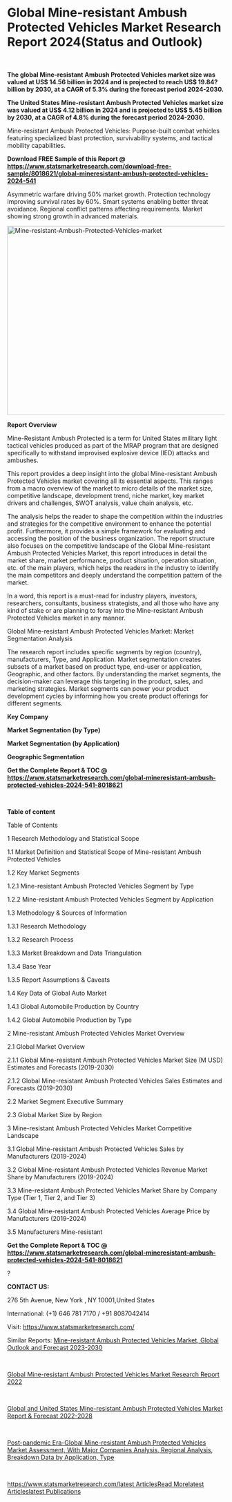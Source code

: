 <h1>Global Mine-resistant Ambush Protected Vehicles Market Research Report 2024(Status and Outlook)</h1><br/><p><strong>The global Mine-resistant Ambush Protected Vehicles market size was valued at US$ 14.56 billion in 2024 and is projected to reach US$ 19.84? billion by 2030, at a <strong>CAGR</strong> of 5.3% during the forecast period 2024-2030.</strong></p>
 
 
 
 <p><strong>The United States Mine-resistant Ambush Protected Vehicles market size was valued at US$ 4.12 billion in 2024 and is projected to US$ 5.45 billion by 2030, at a <strong>CAGR</strong> of 4.8% during the forecast period 2024-2030.</strong></p>
 
 
 
 <p>Mine-resistant Ambush Protected Vehicles: Purpose-built combat vehicles featuring specialized blast protection, survivability systems, and tactical mobility capabilities.</p>
 
 
 
 <p><strong>Download FREE Sample of this Report @ <a href="https://www.statsmarketresearch.com/download-free-sample/8018621/global-mineresistant-ambush-protected-vehicles-2024-541">https://www.statsmarketresearch.com/download-free-sample/8018621/global-mineresistant-ambush-protected-vehicles-2024-541</a></strong></p>
 
 
 
 <p>Asymmetric warfare driving 50% market growth. Protection technology improving survival rates by 60%. Smart systems enabling better threat avoidance. Regional conflict patterns affecting requirements. Market showing strong growth in advanced materials.</p>
 
 
 
 <p><img alt="Mine-resistant-Ambush-Protected-Vehicles-market" src="https://www.grandresearchstore.com/assets/report-images/Mine-resistant_Ambush_Protected_Vehicles_market.png" style="width: 730px; height: 438px;" /></p>
 
 
 
 <p><strong>Report Overview</strong></p>
 
 
 
 <p>Mine-Resistant Ambush Protected is a term for United States military light tactical vehicles produced as part of the MRAP program that are designed specifically to withstand improvised explosive device (IED) attacks and ambushes.</p>
 
 
 
 <p>This report provides a deep insight into the global Mine-resistant Ambush Protected Vehicles market covering all its essential aspects. This ranges from a macro overview of the market to micro details of the market size, competitive landscape, development trend, niche market, key market drivers and challenges, SWOT analysis, value chain analysis, etc.</p>
 
 
 
 <p>The analysis helps the reader to shape the competition within the industries and strategies for the competitive environment to enhance the potential profit. Furthermore, it provides a simple framework for evaluating and accessing the position of the business organization. The report structure also focuses on the competitive landscape of the Global Mine-resistant Ambush Protected Vehicles Market, this report introduces in detail the market share, market performance, product situation, operation situation, etc. of the main players, which helps the readers in the industry to identify the main competitors and deeply understand the competition pattern of the market.</p>
 
 
 
 <p>In a word, this report is a must-read for industry players, investors, researchers, consultants, business strategists, and all those who have any kind of stake or are planning to foray into the Mine-resistant Ambush Protected Vehicles market in any manner.</p>
 
 
 
 <p>Global Mine-resistant Ambush Protected Vehicles Market: Market Segmentation Analysis</p>
 
 
 
 <p>The research report includes specific segments by region (country), manufacturers, Type, and Application. Market segmentation creates subsets of a market based on product type, end-user or application, Geographic, and other factors. By understanding the market segments, the decision-maker can leverage this targeting in the product, sales, and marketing strategies. Market segments can power your product development cycles by informing how you create product offerings for different segments.</p>
 
 
 
 <p><strong>Key Company</strong></p>
 
 
 
 <p><strong>Market Segmentation (by Type)</strong></p>
 
 
 
 <p><strong>Market Segmentation (<strong>by Application</strong>)</strong></p>
 
 
 
 <p><strong>Geographic Segmentation</strong></p>
 
 
 
 <div><b>Get the Complete Report & TOC @ <a href="https://www.statsmarketresearch.com/global-mineresistant-ambush-protected-vehicles-2024-541-8018621">https://www.statsmarketresearch.com/global-mineresistant-ambush-protected-vehicles-2024-541-8018621</a></b></div>
 
 
 
 <p><br />
 
 <b>Table of content</b></p>
 
 
 
 <p>Table of Contents<br />
 
 1 Research Methodology and Statistical Scope<br />
 
 1.1 Market Definition and Statistical Scope of Mine-resistant Ambush Protected Vehicles<br />
 
 1.2 Key Market Segments<br />
 
 1.2.1 Mine-resistant Ambush Protected Vehicles Segment by Type<br />
 
 1.2.2 Mine-resistant Ambush Protected Vehicles Segment by Application<br />
 
 1.3 Methodology & Sources of Information<br />
 
 1.3.1 Research Methodology<br />
 
 1.3.2 Research Process<br />
 
 1.3.3 Market Breakdown and Data Triangulation<br />
 
 1.3.4 Base Year<br />
 
 1.3.5 Report Assumptions & Caveats<br />
 
 1.4 Key Data of Global Auto Market<br />
 
 1.4.1 Global Automobile Production by Country<br />
 
 1.4.2 Global Automobile Production by Type<br />
 
 2 Mine-resistant Ambush Protected Vehicles Market Overview<br />
 
 2.1 Global Market Overview<br />
 
 2.1.1 Global Mine-resistant Ambush Protected Vehicles Market Size (M USD) Estimates and Forecasts (2019-2030)<br />
 
 2.1.2 Global Mine-resistant Ambush Protected Vehicles Sales Estimates and Forecasts (2019-2030)<br />
 
 2.2 Market Segment Executive Summary<br />
 
 2.3 Global Market Size by Region<br />
 
 3 Mine-resistant Ambush Protected Vehicles Market Competitive Landscape<br />
 
 3.1 Global Mine-resistant Ambush Protected Vehicles Sales by Manufacturers (2019-2024)<br />
 
 3.2 Global Mine-resistant Ambush Protected Vehicles Revenue Market Share by Manufacturers (2019-2024)<br />
 
 3.3 Mine-resistant Ambush Protected Vehicles Market Share by Company Type (Tier 1, Tier 2, and Tier 3)<br />
 
 3.4 Global Mine-resistant Ambush Protected Vehicles Average Price by Manufacturers (2019-2024)<br />
 
 3.5 Manufacturers Mine-resistant</p>
 
 
 
 <div><b>Get the Complete Report & TOC @ <a href="https://www.statsmarketresearch.com/global-mineresistant-ambush-protected-vehicles-2024-541-8018621">https://www.statsmarketresearch.com/global-mineresistant-ambush-protected-vehicles-2024-541-8018621</a></b></div>
 
 
 
 <p>? </p>
 
 
 
 <p><b>CONTACT US:</b><br />
 
 276 5th Avenue, New York , NY 10001,United States<br />
 
 International: (+1) 646 781 7170 / +91 8087042414<br />
 
 Visit: <a href="https://www.statsmarketresearch.com/">https://www.statsmarketresearch.com/</a><br />
 
 Similar Reports: <a href="https://www.statsmarketresearch.com/global-mineresistant-ambush-protected-vehicles-2024-541-8018621">Mine-resistant Ambush Protected Vehicles Market, Global Outlook and Forecast 2023-2030</a><br />
 
 <br />
 
 <a href="https://www.statsmarketresearch.com/global-mineresistant-ambush-protected-vehicles-2024-541-8018621">Global Mine-resistant Ambush Protected Vehicles Market Research Report 2022</a><br />
 
 <br />
 
 <a href="https://www.statsmarketresearch.com/global-mineresistant-ambush-protected-vehicles-2024-541-8018621">Global and United States Mine-resistant Ambush Protected Vehicles Market Report & Forecast 2022-2028</a><br />
 
 <br />
 
 <a href="https://www.statsmarketresearch.com/global-mineresistant-ambush-protected-vehicles-2024-541-8018621">Post-pandemic Era-Global Mine-resistant Ambush Protected Vehicles Market Assessment, With Major Companies Analysis, Regional Analysis, Breakdown Data by Application, Type</a><br />
 
 <br />
 
 <a href="https://gyeongbokgung.com">https://www.statsmarketresearch.com/</a><a href="https://hallyeomaritime.com">latest Articles</a><a href="https://jingwansa.com">Read More</a><a href="https://nguoiviet.jp/">latest Articles</a><a href="https://www.intelmarketresearch.com/">latest Publications</a></p>